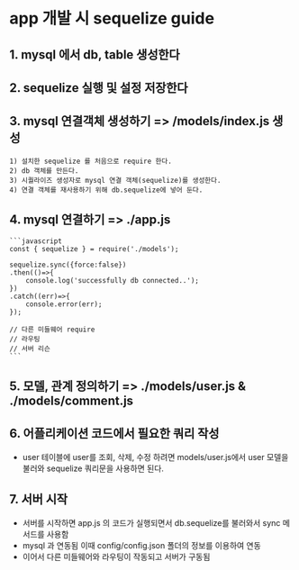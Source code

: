 # app 개발 시 sequelize guide

## 1. mysql 에서 db, table 생성한다

## 2. sequelize 실행 및 설정 저장한다

## 3. mysql 연결객체 생성하기 => /models/index.js 생성

    1) 설치한 sequelize 를 처음으로 require 한다.
    2) db 객체를 만든다.
    3) 시퀄라이즈 생성자로 mysql 연결 객체(sequelize)를 생성한다.
    4) 연결 객체를 재사용하기 위해 db.sequelize에 넣어 둔다.

## 4. mysql 연결하기 => ./app.js

    ```javascript
    const { sequelize } = require('./models');

    sequelize.sync({force:false})
    .then(()=>{
        console.log('successfully db connected..');
    })
    .catch((err)=>{
        console.error(err);
    });

    // 다른 미들웨어 require
    // 라우팅
    // 서버 리슨
    ```

## 5. 모델, 관계 정의하기 => ./models/user.js & ./models/comment.js

## 6. 어플리케이션 코드에서 필요한 쿼리 작성

- user 테이블에 user를 조회, 삭제, 수정 하려면 models/user.js에서 user 모델을 불러와 sequelize 쿼리문을 사용하면 된다.

## 7. 서버 시작

- 서버를 시작하면 app.js 의 코드가 실행되면서 db.sequelize를 불러와서 sync 메서드를 사용함
- mysql 과 연동됨 이때 config/config.json 폴더의 정보를 이용하여 연동
- 이어서 다른 미들웨어와 라우팅이 작동되고 서버가 구동됨
